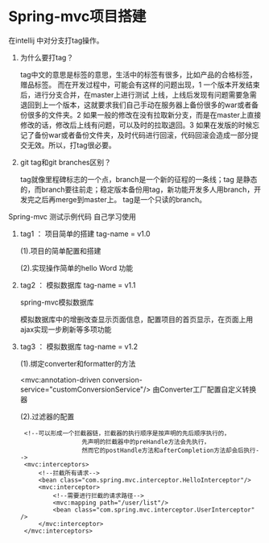 # Spring-mvc项目搭建



在intellij 中对分支打tag操作。

1. 为什么要打tag？

    tag中文的意思是标签的意思，生活中的标签有很多，比如产品的合格标签，赠品标签。
    而在开发过程中，可能会有这样的问题出现，1  一个版本开发结束后，进行分支合并，在master上进行测试 上线，上线后发现有问题需要急需退回到上一个版本，这就要求我们自己手动在服务器上备份很多的war或者备份很多的文件夹。2  如果一般的修改在没有拉取新分支，而是在master上直接修改的话，修改后上线有问题，可以及时的拉取退回。3  如果在发版的时候忘记了备份war或者备份文件夹，及时代码进行回滚，代码回滚会造成一部分提交无效。所以，打tag很必要。

2. git tag和git branches区别？

    tag就像里程碑标志的一个点，branch是一个新的征程的一条线；tag 是静态的，而branch要往前走；稳定版本备份用tag，新功能开发多人用branch，开发完之后再merge到master上。
    tag是一个只读的branch。

Spring-mvc 测试示例代码   自己学习使用

1. tag1 ： 项目简单的搭建  tag-name = v1.0

    (1).项目的简单配置和搭建

    (2).实现操作简单的hello Word 功能

2. tag2 ： 模拟数据库  tag-name = v1.1

     spring-mvc模拟数据库

     模拟数据库中的增删改查显示页面信息，配置项目的首页显示，在页面上用ajax实现一步刷新等多项功能

3. tag3 ： 模拟数据库  tag-name = v1.2

    (1).绑定converter和formatter的方法

    <!--绑定converter和formatter 的话要用这个-->
    <mvc:annotation-driven conversion-service="customConversionService"/>
    由Converter工厂配置自定义转换器
    <!--spring 内置3中类型转换器接口，分别是
        Converter<S,T>
        ConverterFactory<S,R>
        GenericConverter
        自定义的类型转换器必须实现其中一个-->
    <!--org.springframework.context.support.ConversionServiceFactoryBean 用于绑定converter-->
    <!--org.springframework.format.support.FormattingConversionServiceFactoryBean 绑定converter和formatter都可以-->
    <!--如果formatters和converters 都配置了  会执行formatters里面的方法，converters失效了-->
    <bean id="customConversionService" class="org.springframework.format.support.FormattingConversionServiceFactoryBean">
        <property name="converters">
            <set>
                <bean class="org.springframework.core.convert.support.StringToBooleanConverter"/>
                <bean class="com.spring.mvc.converter.MyConverter"/>
            </set>
        </property>
        <property name="formatters">
            <set>
                <bean class="com.spring.mvc.formatter.MyFormatters"/>
            </set>
        </property>
    </bean>

    (2).过滤器的配置

    <!--全局过滤器 配置-->
        <!--可以形成一个拦截器链，拦截器的执行顺序是按声明的先后顺序执行的，
                        先声明的拦截器中的preHandle方法会先执行，
                        然而它的postHandle方法和afterCompletion方法却会后执行-->
        <mvc:interceptors>
            <!--拦截所有请求-->
            <bean class="com.spring.mvc.interceptor.HelloInterceptor"/>
            <mvc:interceptor>
                <!--需要进行拦截的请求路径-->
                <mvc:mapping path="/user/list"/>
                <bean class="com.spring.mvc.interceptor.UserInterceptor" />
            </mvc:interceptor>
        </mvc:interceptors>
